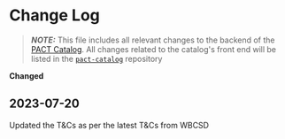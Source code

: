 # Change Log

> **_NOTE:_** This file includes all relevant changes to the backend of the [PACT Catalog](https://catalog.carbon-transparency.com). All changes related to the catalog's front end will be listed in the [`pact-catalog`]([https://github.com/wbcsd/pact-catalog](https://github.com/sine-fdn/pact-catalog-frontend)) repository

**************Changed**************

## 2023-07-20
Updated the T&Cs as per the latest T&Cs from WBCSD
